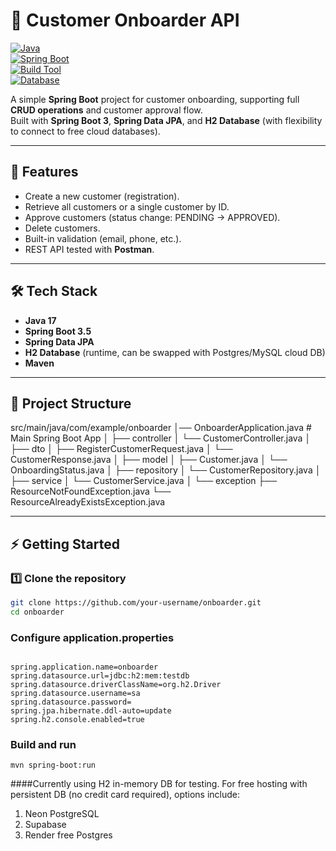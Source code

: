 # 🚀 Customer Onboarder API

[![Java](https://img.shields.io/badge/Java-17-orange?logo=java)](https://www.oracle.com/java/)  
[![Spring Boot](https://img.shields.io/badge/Spring%20Boot-3.5-brightgreen?logo=springboot)](https://spring.io/projects/spring-boot)  
[![Build Tool](https://img.shields.io/badge/Build-Maven-blue?logo=apachemaven)](https://maven.apache.org/)  
[![Database](https://img.shields.io/badge/Database-H2-lightgrey?logo=h2)](https://www.h2database.com)  

A simple **Spring Boot** project for customer onboarding, supporting full **CRUD operations** and customer approval flow.  
Built with **Spring Boot 3**, **Spring Data JPA**, and **H2 Database** (with flexibility to connect to free cloud databases).  

---

## 📌 Features

- Create a new customer (registration).
- Retrieve all customers or a single customer by ID.
- Approve customers (status change: PENDING → APPROVED).
- Delete customers.
- Built-in validation (email, phone, etc.).
- REST API tested with **Postman**.

---

## 🛠️ Tech Stack

- **Java 17**
- **Spring Boot 3.5**
- **Spring Data JPA**
- **H2 Database** (runtime, can be swapped with Postgres/MySQL cloud DB)
- **Maven**

---

## 📂 Project Structure

src/main/java/com/example/onboarder
│── OnboarderApplication.java # Main Spring Boot App
│
├── controller
│ └── CustomerController.java
│
├── dto
│ ├── RegisterCustomerRequest.java
│ └── CustomerResponse.java
│
├── model
│ ├── Customer.java
│ └── OnboardingStatus.java
│
├── repository
│ └── CustomerRepository.java
│
├── service
│ └── CustomerService.java
│
└── exception
├── ResourceNotFoundException.java
└── ResourceAlreadyExistsException.java




---

## ⚡ Getting Started

### 1️⃣ Clone the repository
```bash
git clone https://github.com/your-username/onboarder.git
cd onboarder
```
### Configure application.properties
```src/main/resources/application.properties

spring.application.name=onboarder
spring.datasource.url=jdbc:h2:mem:testdb
spring.datasource.driverClassName=org.h2.Driver
spring.datasource.username=sa
spring.datasource.password=
spring.jpa.hibernate.ddl-auto=update
spring.h2.console.enabled=true
```

### Build and run 
```
mvn spring-boot:run
```

####Currently using H2 in-memory DB for testing. For free hosting with persistent DB (no credit card required), options include:
1. Neon PostgreSQL
2. Supabase
3. Render free Postgres

